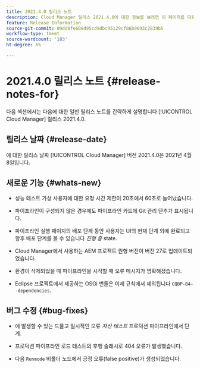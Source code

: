 ```yaml
---
title: 2021.4.0 릴리스 노트
description: Cloud Manager 릴리스 2021.4.0에 대한 정보를 보려면 이 페이지를 따르십시오
feature: Release Information
source-git-commit: 09dd8fe608d95cd9dbc95129cf86b9693c2839b5
workflow-type: tm+mt
source-wordcount: '183'
ht-degree: 6%

---
```


# 2021.4.0 릴리스 노트 {#release-notes-for}

다음 섹션에서는 다음에 대한 일반 릴리스 노트를 간략하게 설명합니다 [!UICONTROL Cloud Manager] 릴리스 2021.4.0.

## 릴리스 날짜 {#release-date}

에 대한 릴리스 날짜 [!UICONTROL Cloud Manager] 버전 2021.4.0은 2021년 4월 8일입니다.

## 새로운 기능 {#whats-new}

* 성능 테스트 가상 사용자에 대한 요청 시간 제한이 20초에서 60초로 늘어났습니다.

* 파이프라인이 구성되지 않은 경우에도 파이프라인 카드에 Git 관리 단추가 표시됩니다.

* 파이프라인 실행 페이지의 배포 단계 동안 사용자는 UI의 현재 단계 외에 완료되고 향후 배포 단계를 볼 수 있습니다 *진행 중* state.

* Cloud Manager에서 사용하는 AEM 프로젝트 원형 버전이 버전 27로 업데이트되었습니다.

* 환경이 삭제되었을 때 파이프라인을 시작할 때 오류 메시지가 명확해졌습니다.

* Eclipse 프로젝트에서 제공하는 OSGi 번들은 이제 규칙에서 제외됩니다 `CQBP-84--dependencies`.

## 버그 수정 {#bug-fixes}

* 에 발생할 수 있는 드물고 일시적인 오류 *자산 테스트* 프로덕션 파이프라인에서 단계.

* 프로덕션 파이프라인 로드 테스트의 후행 슬래시로 404 오류가 발생했습니다.

* 다음 `Runmode` 비폴더 노드에서 긍정 오류(false positive)가 생성되었습니다.